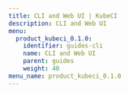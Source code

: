 ```yaml
---
title: CLI and Web UI | KubeCI
description: CLI and Web UI
menu:
  product_kubeci_0.1.0:
    identifier: guides-cli
    name: CLI and Web UI
    parent: guides
    weight: 40
menu_name: product_kubeci_0.1.0
---
```

